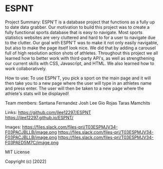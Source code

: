 # ESPNT

Project Summary:
  ESPN'T is a database project that functions as a fully up to date data grabber. Our motivation to build this project was to create a fully functional sports database that is easy to navigate. Most sports statistics websites are very cluttered and hard to for a user to navigate due to the clutter. Our goal with ESPN'T was to make it not only easily navigable, but also to make the page itself look nice. We did that by adding a carousel full of high resolution action shots of athletes. Throughout this project we all learned how to better work with third-party API's, as well as strengthening our current skills with CSS, Javascript, and HTML. We also learned how to work collaboratively. 

How to use:
  To use ESPN'T, you pick a sport on the main page and it will then take you to a new page where the user will type in an athletes name and press enter. The user will then be taken to a new page where the athlete's stats will be displayed!
  
 Team members:
    Santana Fernandez
    Josh Lee
    Gio Rojas
    Taras Mamchits
    
 Links:
  https://github.com/jlee12297/ESPNT
  https://jlee12297.github.io/ESPNT/
  
 Images:
  https://files.slack.com/files-pri/T03ESPMJV34-F03PACJBLLB/image.png
  https://files.slack.com/files-pri/T03ESPMJV34-F03PACJBLLB/image.png
  https://files.slack.com/files-pri/T03ESPMJV34-F03PAED5M7C/image.png
  
  MIT License

Copyright (c) [2022]
